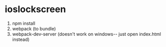# ioslockscreen

1. npm install
2. webpack (to bundle)
3. webpack-dev-server (doesn't work on windows-- just open index.html instead)

